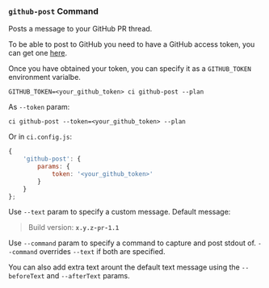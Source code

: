 ### `github-post` Command



Posts a message to your GitHub PR thread.


To be able to post to GitHub you need to have a GitHub access token,
you can get one [here](https://github.com/settings/tokens).

Once you have obtained your token, you can specify it as a
`GITHUB_TOKEN` environment varialbe.

```
GITHUB_TOKEN=<your_github_token> ci github-post --plan
```

As `--token` param:
```
ci github-post --token=<your_github_token> --plan
```

Or in `ci.config.js`:

```js
{
    'github-post': {
        params: {
            token: '<your_github_token>'
        }
    }
};
```


Use `--text` param to specify a custom message. Default message:

> Build version: __`x.y.z-pr-1.1`__

Use `--command` param to specify a command to capture and post stdout
of. `--command` overrides `--text` if both are specified.

You can also add extra text arount the default text message using
the `--beforeText` and `--afterText` params.
